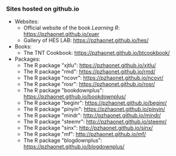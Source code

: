 ### Sites hosted on github.io

- Websites:
  - Official website of the book *Learning R*: <https://pzhaonet.github.io/xuer>
  - Gallery of HES LAB: <https://pzhaonet.github.io/hes/>
- Books:
  - The TNT Cookbook: <https://pzhaonet.github.io/btcookbook/>
- Packages:
  - The R package "xjtlu": <https://pzhaonet.github.io/xjtlu/>
  - The R package "rmd": <https://pzhaonet.github.io/rmd/>
  - The R package "ncovr": <https://pzhaonet.github.io/ncovr/>
  - The R package "rosr": <https://pzhaonet.github.io/rosr/>
  - The R package "bookdownplus": <https://pzhaonet.github.io/bookdownplus/>
  - The R package "beginr": <https://pzhaonet.github.io/beginr/>
  - The R package "pinyin": <https://pzhaonet.github.io/pinyin/>
  - The R package "mindr": <http://pzhaonet.github.io/mindr/>
  - The R package "steemr": <http://pzhaonet.github.io/steemr/>
  - The R package "sinx": <http://pzhaonet.github.io/sinx/>
  - The R package "mf": <http://pzhaonet.github.io/mf/>
  - The R package "blogdownplus": <https://pzhaonet.github.io/blogdownplus/>